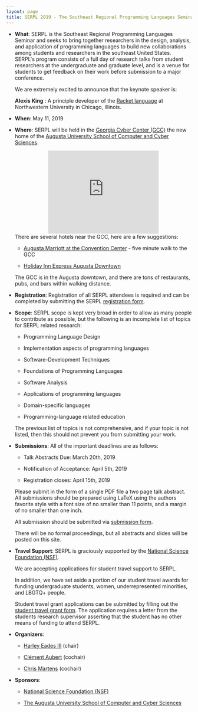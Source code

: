 ```yaml
---
layout: page
title: SERPL 2019 - The Southeast Regional Programming Languages Seminar
---
```


- **What**: SERPL is the Southeast Regional Programming Languages
  Seminar and seeks to bring together researchers in the design,
  analysis, and application of programming languages to build new
  collaborations among students and researchers in the southeast
  United States.  SERPL's program consists of a full day of research
  talks from student researchers at the undergraduate and graduate
  level, and is a venue for students to get feedback on their work
  before submission to a major conference.

  We are extremely excited to announce that the keynote speaker is:

  **Alexis King** : A principle developer of the [Racket
  language](https://racket-lang.org/) at Northwestern University in
  Chicago, Illinois.

- **When**: May 11, 2019

- **Where**: SERPL will be held in the [Georgia Cyber Center (GCC)]()
  the new home of the
  [Augusta University School of Computer and Cyber Sciences](https://www.augusta.edu/ccs).
  <center><iframe src="https://www.google.com/maps/embed?pb=!1m18!1m12!1m3!1d3327.8279960952605!2d-81.97239368434725!3d33.47982868076545!2m3!1f0!2f0!3f0!3m2!1i1024!2i768!4f13.1!3m3!1m2!1s0x88f9cd6141dac477%3A0x27a72662829a5b40!2sGeorgia+Cyber+Center+Hull+Mcknight+Building!5e0!3m2!1sen!2sus!4v1551639488779" width="300" height="225" frameborder="0" style="border:0" allowfullscreen></iframe></center>
  There are several hotels near the GCC, here are a few suggestions:

  - [Augusta Marriott at the Convention Center](https://www.marriott.com/hotels/travel/agsmc-augusta-marriott-at-the-convention-center/?scid=bb1a189a-fec3-4d19-a255-54ba596febe2) - five minute walk to the GCC

  - [Holiday Inn Express Augusta Downtown](https://www.ihg.com/holidayinnexpress/hotels/us/en/augusta/agsdt/hoteldetail?cm_mmc=GoogleMaps-_-EX-_-US-_-AGSDT)

  The GCC is in the Augusta downtown, and there are tons of restaurants, pubs, and bars within walking distance.  

- **Registration**: Registration of all SERPL attendees is required
    and can be completed by submitting the SERPL [registration form](https://goo.gl/forms/Oeae43eUlqTYqTwi2).

- **Scope**: SERPL scope is kept very broad in order to allow as many people to
  contribute as possible, but the following is an incomplete list of
  topics for SERPL related research:
  
  - Programming Language Design

  - Implementation aspects of programming languages

  - Software-Development Techniques

  - Foundations of Programming Languages

  - Software Analysis

  - Applications of programming languages

  - Domain-specific languages

  - Programming-language related education
        
  The previous list of topics is not comprehensive, and if your topic
  is not listed, then this should not prevent you from submitting your
  work.

- **Submissions**:  All of the important deadlines are as follows:

  - Talk Abstracts Due: March 20th, 2019

  - Notification of Acceptance: April 5th, 2019

  - Registration closes: April 15th, 2019


  Please submit in the form of a single PDF file a two page talk
  abstract.  All submissions should be prepared using LaTeX using the
  authors favorite style with a font size of no smaller than 11 points,
  and a margin of no smaller than one inch.

  All submission should be submitted via [submission form](https://docs.google.com/forms/d/e/1FAIpQLSdtcs3SewZ-Q5v0Ow8ccPCA8DK9WnRKVwbgDBxXE4zS57BkIQ/viewform?usp=sf_link).

  There will be no formal proceedings, but all abstracts and slides
  will be posted on this site.

- **Travel Support**: SERPL is graciously supported by the [National Science Foundation (NSF)](https://nsf.gov/).

  We are accepting applications for student travel support to SERPL.

  In addition, we have set aside a portion of our student travel
  awards for funding undergraduate students, women, underrepresented
  minorities, and LBGTQ+ people.

  Student travel grant applications can be submitted by filling out
  the [student travel grant
  form](https://goo.gl/forms/rF9kE34nbN9Xte4Q2).  The application
  requires a letter from the students research supervisor asserting
  that the student has no other means of funding to attend SERPL.

- **Organizers**:

  - [Harley Eades III](http://metatheorem.org/) (chair)

  - [Clément Aubert](http://spots.augusta.edu/caubert/) (cochair)

  - [Chris Martens](https://sites.google.com/ncsu.edu/cmartens) (cochair)

- **Sponsors**:

  - [National Science Foundation (NSF)](https://nsf.gov/)
  
  - [The Augusta University School of Computer and Cyber Sciences](https://www.augusta.edu/ccs)